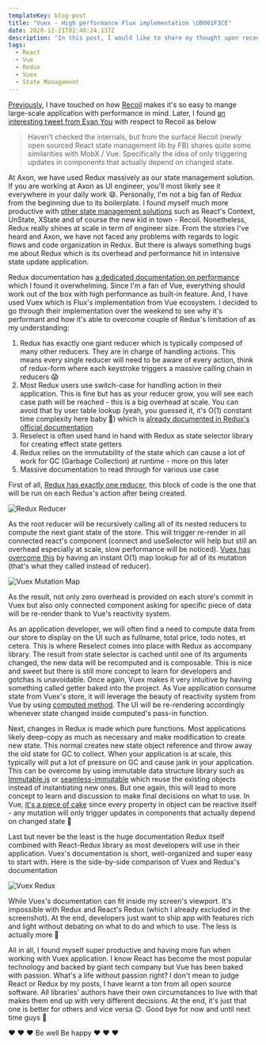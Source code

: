 ```yaml
---
templateKey: blog-post
title: "Vuex - High performance Flux implementation \U0001F3CE"
date: 2020-12-21T02:48:24.137Z
description: "In this post, I would like to share my thought upon recent digging into Vuex implementation specifically latest version which support Vue 3 - v4.0..0-rc.2. It is such a mind-blowing repository compared to Redux which leads to a very performant library. Stay tuned and read on guys \U0001F60E"
tags:
  - React
  - Vue
  - Redux
  - Vuex
  - State Management
---
```

[Previously](https://namnguyen.design/blog/2020-08-21-how-recoild-works-its-magic-behind-the-scene-%F0%9F%8E%89/), I have touched on how [Recoil](https://recoiljs.org/) makes it's so easy to mange large-scale application with performance in mind. Later, I found [an interesting tweet from Evan You](https://twitter.com/youyuxi/status/1261719640172048385) with respect to Recoil as below

> Haven’t checked the internals, but from the surface Recoil (newly open sourced React state management lib by FB) shares quite some similarities with MobX / Vue. Specifically the idea of only triggering updates in components that actually depend on changed state.

At Axon, we have used Redux massively as our state management solution. If you are working at Axon as UI engineer, you'll most likely see it everywhere in your daily work 😄. Personally, I'm not a big fan of Redux from the beginning due to its boilerplate. I found myself much more productive with [other state management solutions](https://kentcdodds.com/blog/application-state-management-with-react) such as React's Context, UnState, XState and of course the new kid in town - Recoil. Nonetheless, Redux really shines at scale in term of engineer size. From the stories I've heard and Axon, we have not faced any problems with regards to logic flows and code organization in Redux. But there is always something bugs me about Redux which is its overhead and performance hit in intensive state update application.

Redux documentation has [a dedicated documentation on performance](https://redux.js.org/faq/performance) which I found it overwhelming. Since I'm a fan of Vue, everything should work out of the box with high performance as built-in feature. And, I have used Vuex which is Flux's implementation from Vue ecosystem. I decided to go through their implementation over the weekend to see why it's performant and how it's able to overcome couple of Redux's limitation of as my understanding:

1. Redux has exactly one giant reducer which is typically composed of many other reducers. They are in charge of handling actions. This means every single reducer will need to be aware of every action, think of redux-form where each keystroke triggers a massive calling chain in reducers 😱
2. Most Redux users use switch-case for handling action in their application. This is fine but has as your reducer grow, you will see each case path will be reached - this is a big overhead at scale. You can avoid that by user table lookup (yeah, you guessed it, it's O(1) constant time complexity here baby 🥳) which is [already documented in Redux's official documentation](https://redux.js.org/recipes/reducing-boilerplate#generating-reducers) 
3. Reselect is often used hand in hand with Redux as state selector library for creating effect state getters
4. Redux relies on the immutability of the state which can cause a lot of work for GC (Garbage Collection) at runtime - more on this later
5. Massive documentation to read through for various use case

First of all, [Redux has exactly one reducer](https://github.com/reduxjs/redux/blob/aa6795682a7532b3e6a64464b77f6d61ea1b25ed/src/combineReducers.ts#L192-L209), this block of code is the one that will be run on each Redux's action after being created.

![Redux Reducer](/img/redux_reducers.png "Redux Reducer")

As the root reducer will be recursively calling all of its nested reducers to compute the next giant state of the store. This will trigger re-render in all connected react's component (connect and useSelector will help but still an overhead especially at scale, slow performance will be noticed). [Vuex has overcome this](https://github.com/vuejs/vuex/blob/c9dbb13d4138d0e7d82d103dd3275fc18fa72d28/src/store.js#L361-L364) by having an instant O(1) map lookup for all of its mutation (that's what they called instead of reducer).

![Vuex Mutation Map](/img/vuex_mutations_map.png "Vuex Mutation Map")

As the result, not only zero overhead is provided on each store's commit in Vuex but also only connected component asking for specific piece of data will be re-render thank to Vue's reactivity system.

As an application developer, we will often find a need to compute data from our store to display on the UI such as fullname, total price, todo notes, et cetera. This is where Reselect comes into place with Redux as accompany library. The result from state selector is cached until one of its arguments changed, the new data will be recomputed and is composable. This is nice and sweet but there is still more concept to learn for developers and gotchas is unavoidable. Once again, Vuex makes it very intuitive by having something called getter baked into the project. As Vue application consume state from Vuex's store, it will leverage the beauty of reactivity system from Vue by using [computed method](https://v3.vuejs.org/guide/reactivity-computed-watchers.html#computed-values). The UI will be re-rendering accordingly whenever state changed inside computed's pass-in function.

Next, changes in Redux is made which pure functions. Most applications likely deep-copy as much as necessary and make modification to create new state. This normal creates new state object reference and throw away the old state for GC to collect. When your application is at scale, this typically will put a lot of pressure on GC and cause jank in your application. This can be overcome by using immutable data structure library such as [Immutable.js](https://immutable-js.github.io/immutable-js/) or [seamless-immutable](https://github.com/rtfeldman/seamless-immutable) which reuse the existing objects instead of instantiating new ones. But one again, this will lead to more concept to learn and discussion to make final decisions on what to use. In Vue, [it's a piece of cake](https://v3.vuejs.org/guide/reactivity.html) since every property in object can be reactive itself - any mutation will only trigger updates in components that actually depend on changed state 🥳

Last but never be the least is the huge documentation Redux itself combined with React-Redux library as most developers will use in their application. Vuex's documentation is short, well-organized and super easy to start with. Here is the side-by-side comparison of Vuex and Redux's documentation

![Vuex Redux](/img/vuex_redux.png "Vuex Redux")

While Vuex's documentation can fit inside my screen's viewport. It's impossible with Redux and React's Redux (which I already excluded in the screenshot). At the end, developers just want to ship app with features rich and light without debating on what to do and which to use. The less is actually more 🤠

All in all, I found myself super productive and having more fun when working with Vuex application. I know React has become the most popular technology and backed by giant tech company but Vue has been baked with passion. What's a life without passion right? I don't mean to judge React or Redux by my posts, I have learnt a ton from all open source software. All libraries' authors have their own circumstances to live with that makes them end up with very different decisions. At the end, it's just that one is better for others and vice versa 😊. Good bye for now and until next time guys 🤘

❤️ ❤️ ❤️ Be well Be happy ❤️ ❤️ ❤️
